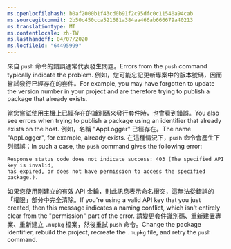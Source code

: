 ```yaml
---
ms.openlocfilehash: b0af2000b1f43cd0b91f2c95dfc0c11540a94cab
ms.sourcegitcommit: 2b50c450cca521681a384aa466ab666679a40213
ms.translationtype: MT
ms.contentlocale: zh-TW
ms.lasthandoff: 04/07/2020
ms.locfileid: "64495999"
---
```

<span data-ttu-id="06985-101">來自 `push` 命令的錯誤通常代表發生問題。</span><span class="sxs-lookup"><span data-stu-id="06985-101">Errors from the `push` command typically indicate the problem.</span></span> <span data-ttu-id="06985-102">例如，您可能忘記更新專案中的版本號碼，因而嘗試發行已經存在的套件。</span><span class="sxs-lookup"><span data-stu-id="06985-102">For example, you may have forgotten to update the version number in your project and are therefore trying to publish a package that already exists.</span></span>

<span data-ttu-id="06985-103">當您嘗試使用主機上已經存在的識別碼來發行套件時，也會看到錯誤。</span><span class="sxs-lookup"><span data-stu-id="06985-103">You also see errors when trying to publish a package using an identifier that already exists on the host.</span></span> <span data-ttu-id="06985-104">例如，名稱 "AppLogger" 已經存在。</span><span class="sxs-lookup"><span data-stu-id="06985-104">The name "AppLogger", for example, already exists.</span></span> <span data-ttu-id="06985-105">在這種情況下，`push` 命令會產生下列錯誤：</span><span class="sxs-lookup"><span data-stu-id="06985-105">In such a case, the `push` command gives the following error:</span></span>

```output
Response status code does not indicate success: 403 (The specified API key is invalid,
has expired, or does not have permission to access the specified package.).
```

<span data-ttu-id="06985-106">如果您使用剛建立的有效 API 金鑰，則此訊息表示命名衝突，這無法從錯誤的「權限」部分中完全清除。</span><span class="sxs-lookup"><span data-stu-id="06985-106">If you're using a valid API key that you just created, then this message indicates a naming conflict, which isn't entirely clear from the "permission" part of the error.</span></span> <span data-ttu-id="06985-107">請變更套件識別碼、重新建置專案、重新建立 `.nupkg` 檔案，然後重試 `push` 命令。</span><span class="sxs-lookup"><span data-stu-id="06985-107">Change the package identifier, rebuild the project, recreate the `.nupkg` file, and retry the `push` command.</span></span>